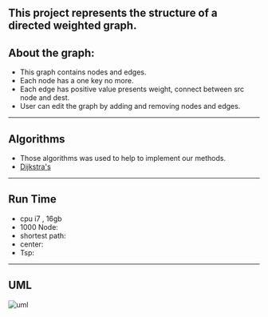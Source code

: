 This project represents the structure of a directed weighted graph.
---
## About the graph:
- This graph contains nodes and edges.
-  Each node has a one key no more.
-  Each edge has positive value presents weight, connect between src node and dest.
-  User can edit the graph by adding and removing nodes and edges.
---
## Algorithms
- Those algorithms was used to help to implement our methods.
- [Dijkstra's](https://en.wikipedia.org/wiki/Dijkstra%27s_algorithm)
---
## Run Time
- cpu i7 , 16gb
- 1000 Node:
- shortest path:
- center:
- Tsp:
---
## UML
 ![uml](https://user-images.githubusercontent.com/93886878/147571824-756e5eb0-9270-45b4-9fe7-9e2589364849.png)
